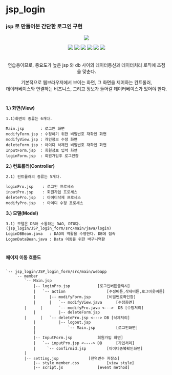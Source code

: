     

# jsp_login
<h3> jsp 로 만들어본 간단한 로그인 구현 </h3>


<p align="center">
<img src="https://user-images.githubusercontent.com/103496262/163549112-ff4f4ff9-a2e1-4b62-bef9-3687842165e8.gif">
</p>

<div align=center> 
   	<img src="https://img.shields.io/badge/java-007396?style=for-the-badge&logo=java&logoColor=white"> 
   	<img src="https://img.shields.io/badge/html5-E34F26?style=for-the-badge&logo=html5&logoColor=white"> 
	<img src="https://img.shields.io/badge/css-1572B6?style=for-the-badge&logo=css3&logoColor=white"> 
 	<img src="https://img.shields.io/badge/javascript-F7DF1E?style=for-the-badge&logo=javascript&logoColor=black"> 
	<img src="https://img.shields.io/badge/oracle-F80000?style=for-the-badge&logo=oracle&logoColor=white">
	<img src="https://img.shields.io/badge/eclipse-IDE-F7DF1E?style=for-the-badge&logo=eclipse&logoColor=black">
	
</div>
<br><br>

<div align=center> 
연습용이므로, 중요도가 높은 jsp 와 db 사이의 데이터통신과 데이터처리 로직에 초점을 맞춘다.

기본적으로 웹브라우저에서 보이는 화면, 그 화면을 제어하는 컨트롤러,<br>
데이터베이스와 연결하는 비즈니스, 그리고 정보가 들어갈 데이터베이스가 있어야 한다.
</div>

#
**1.) 화면(View)**

	1.1)화면의 종류는 6개다.

	Main.jsp       : 로그인 화면
	modifyForm.jsp : 수정하기 위한 비밀번호 재확인 화면
	modifyView.jsp : 개인정보 수정 화면
	deleteForm.jsp : 아이디 삭제전 비밀번호 재확인 화면  
	InputForm.jsp  : 회원정보 입력 화면
	loginForm.jsp  : 회원가입후 로그인창 

**2.) 컨트롤러(Controller)**

	2.1) 컨트롤러의 종류는 5개다.
	
	loginPro.jsp	: 로그인 프로세스
	inputPro.jsp	: 회원가입 프로세스
	deletePro.jsp	: 아이디삭제 프로세스
	modifyPro.jsp	: 아이디 수정 프로세스

**3.) 모델(Model)**

	3.1) 모델은 DB와 소통하는 DAO, DTO다.
	(jsp_login/JSP_login_form/src/main/java/login)
	LoginDBBean.java   : DAO의 역활을 수행한다. DB에 접속
	LogonDataBean.java : Data 이동을 위한 바구니역활






#
**페이지 이동 흐름도** 
```

`-- jsp_login/JSP_login_form/src/main/webapp
	`-- member
	    `-- Main.jsp 
	        |-- loginPro.jsp			[로그인버튼클릭시]
	        |   `-- action      			[수정버튼,삭제버튼,로그아웃버튼]
	        |      |-- modifyForm.jsp		[비밀번호확인창]
	        |      |   `-- modifyView.java		[수정화면]
		|	   |	   `-- modifyPro.java <--->  DB [수정처리]        
	        |      	   |-- deleteForm.jsp 
		|	   |   `-- deletePro.jsp <---> DB [삭제처리]
	        |          |-- logout.jsp
	        |              `-- Main.jsp 		[로그인화면]
	        |              
	        |-- InputForm.jsp 			회원가입 화면]
	        |   `-- inputPro.jsp <----> DB 		[가입처리]
	        |     `-- confirmid.jsp			[아이디중복확인화면]
		| 
	 	|-- setting.jsp 			[전역변수 저장소]
	        |-- style_member.css			[view style]
	        |-- script.js				[event method]


